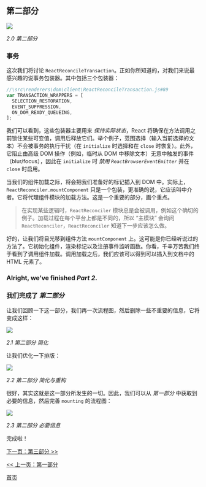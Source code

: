 ## 第二部分

[![](https://rawgit.com/Bogdan-Lyashenko/Under-the-hood-ReactJS/master/stack/images/2/part-2.svg)](https://rawgit.com/Bogdan-Lyashenko/Under-the-hood-ReactJS/master/stack/images/2/part-2.svg)

<em>2.0 第二部分</em>

### 事务

这次我们将讨论 `ReactReconcileTransaction`。正如你所知道的，对我们来说最感兴趣的说事务包装器。其中包括三个包装器：

```javascript
//\src\renderers\dom\client\ReactReconcileTransaction.js#89
var TRANSACTION_WRAPPERS = [
  SELECTION_RESTORATION,
  EVENT_SUPPRESSION,
  ON_DOM_READY_QUEUEING,
];
```

我们可以看到，这些包装器主要用来 *保持实际状态*，React 将确保在方法调用之前锁住某些可变值，调用后释放它们。举个例子，范围选择（输入当前选择的文本）不会被事务的执行干扰（在 `initialize` 时选择和在 `close` 时恢复）。此外，它阻止由高级 DOM 操作（例如，临时从 DOM 中移除文本）无意中触发的事件（blur/focus），因此在 `initialize` 时 *禁用 `ReactBrowserEventEmitter`* 并在 `close` 时启用。

当我们的组件加载之际，将会把我们准备好的标记插入到 DOM 中。实际上，`ReactReconciler.mountComponent` 只是一个包装，更准确的说，它应该叫中介者。它将代理组件模块的加载方法。这是一个重要的部分，画个重点。

> 在实现某些逻辑时，`ReactReconciler` 模块总是会被调用，例如这个确切的例子。加载过程在每个平台上都是不同的，所以 “主模块” 会询问 `ReactReconciler`，`ReactReconciler` 知道下一步应该怎么做。

好的，让我们将目光移到组件方法 `mountComponent` 上。这可能是你已经听说过的方法了。它初始化组件，渲染标记以及注册事件监听函数。你看，千辛万苦我们终于看到了调用组件加载。调用加载之后，我们应该可以得到可以插入到文档中的 HTML 元素了。

### Alright, we’ve finished *Part 2*.

### 我们完成了 *第二部分*


让我们回顾一下这一部分，我们再一次流程图，然后删除一些不重要的信息，它将变成这样：

[![](https://rawgit.com/Bogdan-Lyashenko/Under-the-hood-ReactJS/master/stack/images/2/part-2-A.svg)](https://rawgit.com/Bogdan-Lyashenko/Under-the-hood-ReactJS/master/stack/images/2/part-2-A.svg)

<em>2.1 第二部分 简化</em>

让我们优化一下排版：

[![](https://rawgit.com/Bogdan-Lyashenko/Under-the-hood-ReactJS/master/stack/images/2/part-2-B.svg)](https://rawgit.com/Bogdan-Lyashenko/Under-the-hood-ReactJS/master/stack/images/2/part-2-B.svg)

<em>2.2 第二部分 简化与重构</em>

很好，其实这就是这一部分所发生的一切。因此，我们可以从 *第一部分* 中获取到必要的信息，然后完善 `mounting` 的流程图：

[![](https://rawgit.com/Bogdan-Lyashenko/Under-the-hood-ReactJS/master/stack/images/2/part-2-C.svg)](https://rawgit.com/Bogdan-Lyashenko/Under-the-hood-ReactJS/master/stack/images/2/part-2-C.svg)

<em>2.3 第二部分 必要信息</em>

完成啦！

[下一页：第三部分 >>](./Part-3.md)

[<< 上一页：第一部分](./Part-1.md)

[首页](../../README.md)
